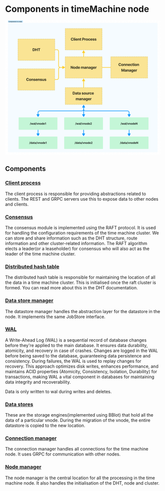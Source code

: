 # Components in timeMachine node

![components](../docs/images/components.png)

## Components
### [Client process](./client/client.go)
The client process is responsible for providing abstractions related to clients. The REST and GRPC servers use this to expose data to other nodes and clients.

### [Consensus](./consensus/Consensus.md)
The consensus module is implemented using the RAFT protocol. It is used for handling the configuration requirements of the time machine cluster. We can store and share information such as the DHT structure, route information and other cluster-related information. The RAFT algorithm elects a leader(or a leaseholder) for consensus who will also act as the leader of the time machine cluster.

### [Distributed hash table](./dht/dht.md)
The distributed hash table is responsible for maintaining the location of all the data in a time machine cluster. This is initialised once the raft cluster is formed. You can read more about this in the DHT documentation.

### [Data store manager](./datastore/datastore.go)
The datastore manager handles the abstraction layer for the datastore in the node. It implements the same JobStore interface.

### [WAL](./wal/)
A Write-Ahead Log (WAL) is a sequential record of database changes before they're applied to the main database. It ensures data durability, atomicity, and recovery in case of crashes. Changes are logged in the WAL before being saved to the database, guaranteeing data persistence and consistency. During failures, the WAL is used to replay changes for recovery. This approach optimizes disk writes, enhances performance, and maintains ACID properties (Atomicity, Consistency, Isolation, Durability) for transactions, making WAL a vital component in databases for maintaining data integrity and recoverability.

Data is only written to wal during writes and deletes. 

### [Data stores](./datastore/)
These are the storage engines(implemented using BBlot) that hold all the data of a particular vnode. During the migration of the vnode, the entire datastore is copied to the new location.

### [Connection manager](../process/connectionmanager/connection_manager.go)
The connection manager handles all connections for the time machine node. It uses GRPC for communication with other nodes.

### [Node manager](../process/nodemanager/node_manager.go)
The node manager is the central location for all the processing in the time machine node. It also handles the initialisation of the DHT, node and cluster.
